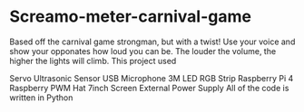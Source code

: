 # Screamo-meter-carnival-game
Based off the carnival game strongman, but with a twist! Use your voice and show your opponates how loud you can be. The louder the volume, the higher the lights will climb. This project used

Servo
Ultrasonic Sensor
USB Microphone
3M LED RGB Strip
Raspberry Pi 4
Raspberry PWM Hat
7inch Screen
External Power Supply All of the code is written in Python 
